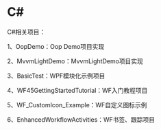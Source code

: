 # C#
C#相关项目：

1、OopDemo：Oop Demo项目实现

2、MvvmLightDemo：MvvmLightDemo项目实现

3、BasicTest：WPF模块化示例项目

4、WF45GettingStartedTutorial：WF入门教程项目

5、WF_CustomIcon_Example：WF自定义图标示例

6、EnhancedWorkflowActivities：WF书签、跟踪项目

